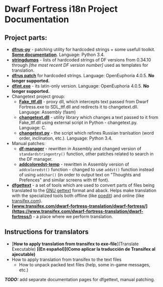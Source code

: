 # Dwarf Fortress i18n Project Documentation

## Project parts:

* **[dfrus-py](https://bitbucket.org/dfint/dfrus-py)** - patching utility for hardcoded strings + some usefull toolkit. [**Some documentation**](dfrus-py). Language: Python 3.4.
* **[stringdumps](https://bitbucket.org/dfint/stringdumps)** - lists of hardcoded strings of DF versions from 0.34.10 through *[the most recent DF version number]* used as templates for translation.
* **[dfrus patch](https://bitbucket.org/insolor/dfrus/)** for hardcoded strings. Language: OpenEuphoria 4.0.5. **No longer supported.**
* **[dfint.exe](https://bitbucket.org/dfint/df-i18n)** - its latin-only version. Language: OpenEuphoria 4.0.5. **No longer supported.**
* Changetext project group:
    * **[Fake_ttf.dll](https://bitbucket.org/dfint/fake_ttf.dll)** - proxy dll, which intercepts text passed from Dwarf Fortress.exe to SDL_ttf.dll and redirects it to changetext.dll. Language: Assembly (fasm)
    * **[changetext.dll](https://bitbucket.org/dfint/changetextpy)** - utility library which changes a text passed to it from Fake_ttf.dll using external script in Python - changetext.py. Language: C.
    * **[changetext.py](https://bitbucket.org/dfint/changetextpy_script)** - the script which refines Russian tranlsation (word order, inclination, etc.). Language: Python 3.4.
* Manual patches:
    * **[df-manager](https://bitbucket.org/dfint/df-manager)** - rewritten in Assembly and changed version of `standardstringentry()` function, other patches related to search in the DF manager.
    * **[addcoloredst-temp](https://bitbucket.org/dfint/addcoloredst-temp)** - rewritten in Assembly version of `addcoloredst()` function - changed to use `addst()` function instead of using `addchar()` (in order to output text on "Thoughts and Prefences" and similar screens with ttf font).
* **[dfgettext](https://bitbucket.org/dfint/df-gettext-toolkit)** - a set of tools which are used to convert parts of files being translated to the [GNU gettext](http://www.gnu.org/software/gettext/) format and aback. Helps make translation with the specialized tools both offline (like [poedit](http://poedit.net/)) and online (like [transifex.com](http://transifex.com/)).
* **[www.transifex.com/dwarf-fortress-translation/dwarf-fortress/](https://www.transifex.com/dwarf-fortress-translation/dwarf-fortress/)** - a place where we perform translation.

## Instructions for translators
* [**How to apply translation from transifex to exe-file**](Translate Executable) **[(En español)](Como aplicar la traducción de Transifex al ajecutable)**
* How to apply translation from transifex to the text files
    * How to unpack packed text files (help, some in-game messages, etc.)

***TODO:*** add separate documentation pages for dfgettext, manual patching.